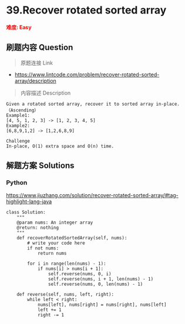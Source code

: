 # 39.Recover rotated sorted array

**<font color=red>难度: Easy</font>**

## 刷题内容 Question

> 原题连接 Link

* https://www.lintcode.com/problem/recover-rotated-sorted-array/description

> 内容描述 Description

```
Given a rotated sorted array, recover it to sorted array in-place.（Ascending）
Example1:
[4, 5, 1, 2, 3] -> [1, 2, 3, 4, 5]
Example2:
[6,8,9,1,2] -> [1,2,6,8,9]

Challenge
In-place, O(1) extra space and O(n) time.
```
## 解题方案 Solutions
### Python

https://www.jiuzhang.com/solution/recover-rotated-sorted-array/#tag-highlight-lang-java

```
class Solution:
    """
    @param nums: An integer array
    @return: nothing
    """
    def recoverRotatedSortedArray(self, nums):
        # write your code here
        if not nums:
            return nums
        
        for i in range(len(nums) - 1):
            if nums[i] > nums[i + 1]:
                self.reverse(nums, 0, i)
                self.reverse(nums, i + 1, len(nums) - 1)
                self.reverse(nums, 0, len(nums) - 1)
    
    def reverse(self, nums, left, right):
        while left < right:
            nums[left], nums[right] = nums[right], nums[left]
            left += 1
            right -= 1
```

